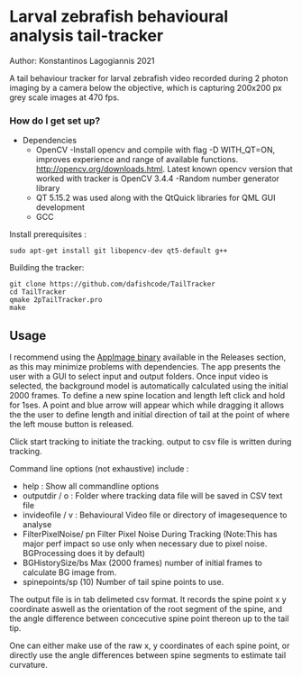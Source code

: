 # Larval zebrafish behavioural analysis tail-tracker

Author: Konstantinos Lagogiannis 2021

A tail behaviour tracker for larval zebrafish video recorded during 2 photon imaging by a camera below the objective, which is capturing 200x200 px grey scale images at 470 fps.

### How do I get set up?

* Dependencies
  - OpenCV
      -Install opencv and compile with flag -D WITH_QT=ON, improves experience and range of available functions.
      http://opencv.org/downloads.html. Latest known opencv version that worked with tracker is OpenCV 3.4.4
      -Random number generator library
  - QT 5.15.2 was used along with the QtQuick libraries for QML GUI development  
  - GCC

Install prerequisites :

```
sudo apt-get install git libopencv-dev qt5-default g++ 
```

Building the tracker:

```
git clone https://github.com/dafishcode/TailTracker
cd TailTracker
qmake 2pTailTracker.pro
make
```

## Usage

I recommend using the [AppImage binary](https://github.com/kostasl/TailTracker/releases/download/V1-alpha-kappa/2p-muscope_Tail_Tracker-x86_64-k.AppImage) available in the Releases section, as this may minimize problems with dependencies. 
The app presents the user with a GUI to select input and output folders.
Once input video is selected, the background model is automatically calculated using the initial 2000 frames. 
To define a new spine location and length left click and hold for 1ses. A point and blue arrow will appear which while dragging it allows the the user to define length and initial direction of tail at the point of where the left mouse button is released.

Click start tracking to initiate the tracking. output to csv file is written during tracking. 

Command line options (not exhaustive) include :

- help : Show all commandline options
- outputdir  / o :  Folder where tracking data file will be saved in CSV text file
- invideofile / v :  Behavioural Video file or directory of imagesequence to analyse 
- FilterPixelNoise/ pn Filter Pixel Noise During Tracking (Note:This has major perf impact so use only when necessary due to pixel noise. BGProcessing does it by default)
- BGHistorySize/bs Max (2000 frames) number of initial frames to calculate BG image from. 
- spinepoints/sp (10)  Number of tail spine points to use.





The output file is in tab delimeted csv format. It records the spine point x y coordinate aswell as the orientation of the root segment of the spine, and the angle difference between concecutive spine point thereon up to the tail tip.

One can either make use of the raw x, y coordinates of each spine point, or directly use the angle differences between spine segments to estimate tail curvature.
